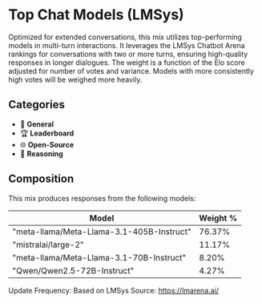 # Top Chat Models (LMSys)

Optimized for extended conversations, this mix utilizes top-performing models in multi-turn interactions. It leverages the LMSys Chatbot Arena rankings for conversations with two or more turns, ensuring high-quality responses in longer dialogues. The weight is a function of the Elo score adjusted for number of votes and variance. Models with more consistently high votes will be weighed more heavily.

## Categories

- 💬 **General**
- 🏆 **Leaderboard**
- 🌐 **Open-Source**
- 🧠 **Reasoning**

## Composition

This mix produces responses from the following models:

| Model                                     | Weight % |
| ----------------------------------------- | -------- |
| "meta-llama/Meta-Llama-3.1-405B-Instruct" | 76.37%   |
| "mistralai/large-2"                       | 11.17%   |
| "meta-llama/Meta-Llama-3.1-70B-Instruct"  | 8.20%    |
| "Qwen/Qwen2.5-72B-Instruct"               | 4.27%    |

Update Frequency: Based on LMSys
Source: <https://lmarena.ai/>
